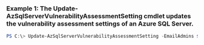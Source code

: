 ### Example 1: The Update-AzSqlServerVulnerabilityAssessmentSetting cmdlet updates the vulnerability assessment settings of an Azure SQL Server.
```powershell
PS C:\> Update-AzSqlServerVulnerabilityAssessmentSetting -EmailAdmins $False -NotificationEmail {NotificationEmail} -RecurringScansInterval None -ResourceGroupName MyResourceGroup -ScanResultsContainerName {ScanResultsContainerName} -ServerName s1 -StorageAccountName mystorageAccount
```

